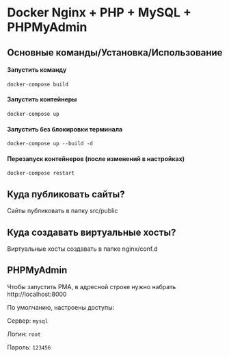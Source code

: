 # Docker Nginx + PHP + MySQL + PHPMyAdmin

## Основные команды/Установка/Использование

#### Запустить команду
```
docker-compose build
```
#### Запустить контейнеры
```
docker-compose up
```
#### Запустить без блокировки терминала
```
docker-compose up --build -d
```
#### Перезапуск контейнеров (после изменений в настройках)
```
docker-compose restart
```
## Куда публиковать сайты?
Сайты публиковать в папку src/public

## Куда создавать виртуальные хосты?
Виртуальные хосты создавать в папке nginx/conf.d

## PHPMyAdmin
Чтобы запустить PMA, в адресной строке нужно набрать http://localhost:8000

По умолчанию, настроены доступы:

Сервер: `mysql`

Логин: `root`

Пароль: `123456`
